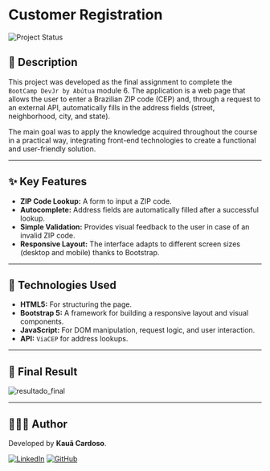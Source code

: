 # Customer Registration 

![Project Status](https://img.shields.io/badge/Status-Finished-green)

## 📝 Description

This project was developed as the final assignment to complete the `BootCamp DevJr by Abútua` module 6. The application is a web page that allows the user to enter a Brazilian ZIP code (CEP) and, through a request to an external API, automatically fills in the address fields (street, neighborhood, city, and state).

The main goal was to apply the knowledge acquired throughout the course in a practical way, integrating front-end technologies to create a functional and user-friendly solution.

---

## ✨ Key Features

* **ZIP Code Lookup:** A form to input a ZIP code.
* **Autocomplete:** Address fields are automatically filled after a successful lookup.
* **Simple Validation:** Provides visual feedback to the user in case of an invalid ZIP code.
* **Responsive Layout:** The interface adapts to different screen sizes (desktop and mobile) thanks to Bootstrap.

---

## 🚀 Technologies Used

* **HTML5:** For structuring the page.
* **Bootstrap 5:** A framework for building a responsive layout and visual components.
* **JavaScript:** For DOM manipulation, request logic, and user interaction.
* **API:** `ViaCEP` for address lookups.

---
## 📌 Final Result
![resultado_final](images/result.gif)

---

## 👨🏻‍💻 Author

Developed by **Kauã Cardoso**.

[![LinkedIn](https://img.shields.io/badge/LinkedIn-0077B5?style=for-the-badge&logo=linkedin&logoColor=white)](www.linkedin.com/in/kauã-cardoso-25259b2b3)
[![GitHub](https://img.shields.io/badge/GitHub-181717?style=for-the-badge&logo=github&logoColor=white)](https://github.com/kauanzin222)
